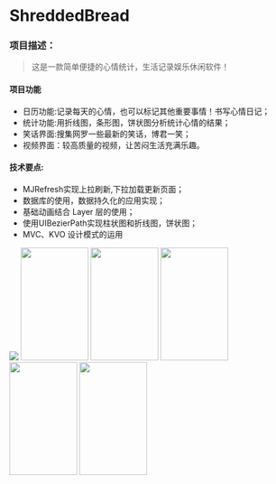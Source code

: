 # ShreddedBread
### 项目描述：
>这是一款简单便捷的心情统计，生活记录娱乐休闲软件！

#### 项目功能

- 日历功能:记录每天的心情，也可以标记其他重要事情！书写心情日记；  
- 统计功能:用折线图，条形图，饼状图分析统计心情的结果；  
- 笑话界面:搜集网罗一些最新的笑话，博君一笑；  
- 视频界面：较高质量的视频，让苦闷生活充满乐趣。

#### 技术要点:


- MJRefresh实现上拉刷新,下拉加载更新页面；
- 数据库的使用，数据持久化的应用实现；
- 基础动画结合 Layer 层的使用； 
- 使用UIBezierPath实现柱状图和折线图，饼状图；
- MVC、KVO 设计模式的运用

<img src="http://oeijqgdj5.bkt.clouddn.com/%E7%BB%9F%E8%AE%A1.png" />
<img src="http://oeijqgdj5.bkt.clouddn.com/IMG_0700.PNG" width="120" height="200"/>
<img src="http://oeijqgdj5.bkt.clouddn.com/calender.png"  width="120" height="200"/>
<img src="http://oeijqgdj5.bkt.clouddn.com/joke-%E6%81%A2%E5%A4%8D%E7%9A%84.png"  width="120" height="200"/>
<img src="http://oeijqgdj5.bkt.clouddn.com/video.png" width="120" height="200"/>
<img src="http://oeijqgdj5.bkt.clouddn.com/setting.png" width="120" height="200"/>

